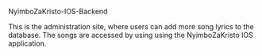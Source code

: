 NyimboZaKristo-IOS-Backend

This is the administration site, where users can add more song lyrics to the database. The songs are accessed by using using the NyimboZaKristo IOS application.

